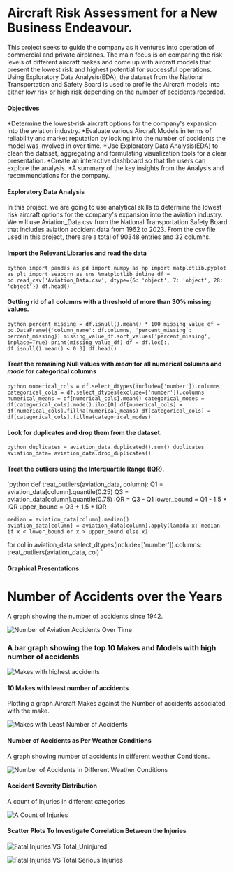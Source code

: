 # Aircraft Risk Assessment for a New Business Endeavour.

This project seeks to guide the company as it ventures into operation of commercial and private airplanes. The main focus is on comparing the risk levels of different aircraft makes and come up with aircraft models that present the lowest risk and highest potential for successful operations.
Using Exploratory Data Analysis(EDA), the dataset from the National Transportation and Safety Board is used to profile the Aircraft models into either low risk or high risk depending on the number of accidents recorded.

#### Objectives

*Determine the lowest-risk aircraft options for the company's expansion into the aviation industry.
*Evaluate various Aircraft Models in terms of reliability and market reputation by looking into the number of accidents the model was involved in over time.
*Use Exploratory Data Analysis(EDA) to clean the dataset, aggregating and formulating visualization tools for a clear presentation.
*Create an interactive dashboard so that the users can explore the analysis.
*A summary of the key insights from the Analysis and recommendations for the company.

#### Exploratory Data Analysis

In this project, we are going to use analytical skills to determine the lowest risk aircraft options for the company's expansion into the aviation industry. We will use Aviation_Data.csv from the National Transportation Safety Board that includes aviation accident data from 1962 to 2023.
From the csv file used in this project, there are a total of  90348 entries and 32  columns.

#### Import the Relevant Libraries and read the data

`python
import pandas as pd
import numpy as np
import matplotlib.pyplot as plt
import seaborn as sns
%matplotlib inline
df = pd.read_csv('Aviation_Data.csv', dtype={6: 'object', 7: 'object', 28: 'object'})
df.head()
`
#### Getting rid of all columns with a threshold of more than 30% missing values.

`python
percent_missing = df.isnull().mean() * 100
missing_value_df = pd.DataFrame({'column_name': df.columns, 'percent_missing': percent_missing})
missing_value_df.sort_values('percent_missing', inplace=True)
print(missing_value_df)
df = df.loc[:, df.isnull().mean() < 0.3]
df.head()
`
#### Treat the remaining Null values with *mean* for all numerical columns and *mode* for categorical columns

`python
numerical_cols = df.select_dtypes(include=['number']).columns
categorical_cols = df.select_dtypes(exclude=['number']).columns
numerical_means = df[numerical_cols].mean()
categorical_modes = df[categorical_cols].mode().iloc[0]
df[numerical_cols] = df[numerical_cols].fillna(numerical_means)
df[categorical_cols] = df[categorical_cols].fillna(categorical_modes)
`
#### Look for duplicates and drop them from the dataset.

`python
duplicates = aviation_data.duplicated().sum()
duplicates
aviation_data= aviation_data.drop_duplicates()
`
#### Treat the outliers using the Interquartile Range (IQR).

`python
def treat_outliers(aviation_data, column):
    Q1 = aviation_data[column].quantile(0.25)
    Q3 = aviation_data[column].quantile(0.75)
    IQR = Q3 - Q1
    lower_bound = Q1 - 1.5 * IQR
    upper_bound = Q3 + 1.5 * IQR

    median = aviation_data[column].median()
    aviation_data[column] = aviation_data[column].apply(lambda x: median if x < lower_bound or x > upper_bound else x)

for col in aviation_data.select_dtypes(include=['number']).columns:
    treat_outliers(aviation_data, col)
`
#### Graphical Presentations

# Number of Accidents over the Years

A graph showing the number of accidents since 1942.

![Number of Aviation Accidents Over Time](Number_of_Aviation_Accidents_Over_Time.png)

### A bar graph showing the top 10 Makes and Models with high number of accidents

![Makes with highest accidents](Top_10_Aircraft_Models_with_Most_Accidents.png)

#### 10 Makes with least number of accidents

Plotting a graph Aircraft Makes against the Number of accidents associated with the make.

![Makes with Least Number of Accidents](Makes_with_least_accidents.png)

#### Number of Accidents as Per Weather Conditions

A graph showing number of accidents in different weather Conditions.

![Number of Accidents in Different Weather Conditions](accidents_by_weather.png)

#### Accident Severity Distribution

A count of Injuries in different categories

![A Count of Injuries](accidents_severity_distribution.png)

#### Scatter Plots To Investigate Correlation Between the Injuries

![Fatal Injuries VS Total_Uninjured](scatter_plot_of_fatal_injuries_vs_total_uninjured.png)

![Fatal Injuries VS Total Serious Injuries](scatter_plot_of_fatal_injuries_vs_total_serious.png)

